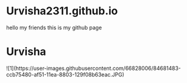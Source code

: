 # Urvisha2311.github.io
hello my friends this is my github page 
<html>
  <h1>Urvisha</h1>
  </html>
![1](https://user-images.githubusercontent.com/66828006/84681483-ccb75480-af51-11ea-8803-129f08b63eac.JPG)

